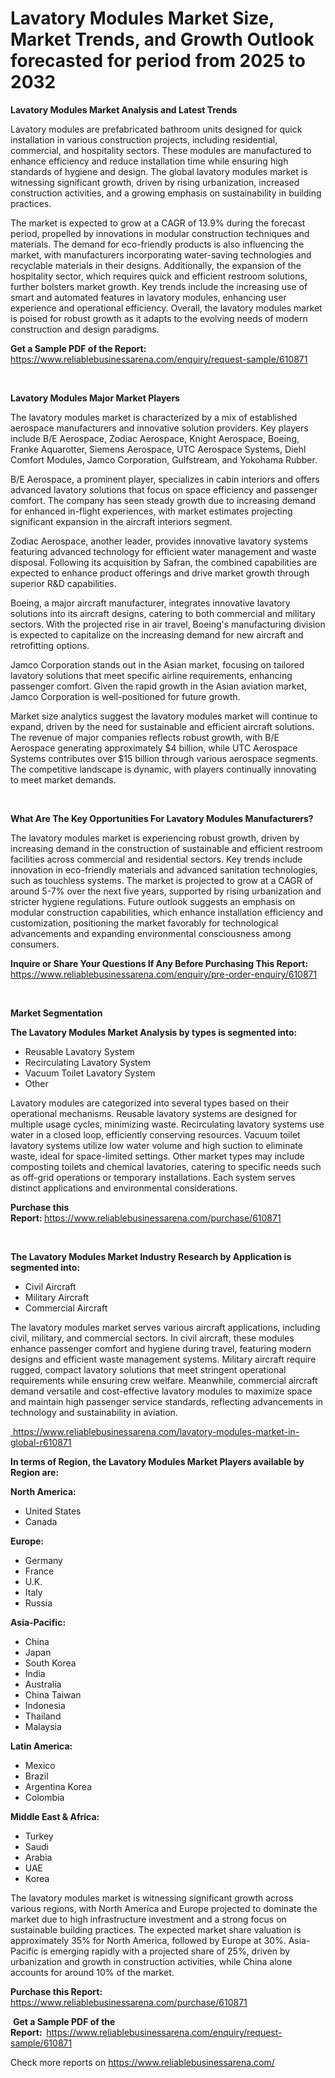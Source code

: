 <p><h1>Lavatory Modules Market Size, Market Trends, and Growth Outlook forecasted for period from 2025 to 2032</h1></p><p><strong>Lavatory Modules Market Analysis and Latest Trends</strong></p>
<p><p>Lavatory modules are prefabricated bathroom units designed for quick installation in various construction projects, including residential, commercial, and hospitality sectors. These modules are manufactured to enhance efficiency and reduce installation time while ensuring high standards of hygiene and design. The global lavatory modules market is witnessing significant growth, driven by rising urbanization, increased construction activities, and a growing emphasis on sustainability in building practices.</p><p>The market is expected to grow at a CAGR of 13.9% during the forecast period, propelled by innovations in modular construction techniques and materials. The demand for eco-friendly products is also influencing the market, with manufacturers incorporating water-saving technologies and recyclable materials in their designs. Additionally, the expansion of the hospitality sector, which requires quick and efficient restroom solutions, further bolsters market growth. Key trends include the increasing use of smart and automated features in lavatory modules, enhancing user experience and operational efficiency. Overall, the lavatory modules market is poised for robust growth as it adapts to the evolving needs of modern construction and design paradigms.</p></p>
<p><strong>Get a Sample PDF of the Report:&nbsp;</strong> <a href="https://www.reliablebusinessarena.com/enquiry/request-sample/610871?utm_campaign=2527&utm_medium=2&utm_source=Github&utm_content=ia&utm_term=23032025&utm_id=lavatory-modules">https://www.reliablebusinessarena.com/enquiry/request-sample/610871</a></p>
<p>&nbsp;</p>
<p><strong>Lavatory Modules Major Market Players</strong></p>
<p><p>The lavatory modules market is characterized by a mix of established aerospace manufacturers and innovative solution providers. Key players include B/E Aerospace, Zodiac Aerospace, Knight Aerospace, Boeing, Franke Aquarotter, Siemens Aerospace, UTC Aerospace Systems, Diehl Comfort Modules, Jamco Corporation, Gulfstream, and Yokohama Rubber. </p><p>B/E Aerospace, a prominent player, specializes in cabin interiors and offers advanced lavatory solutions that focus on space efficiency and passenger comfort. The company has seen steady growth due to increasing demand for enhanced in-flight experiences, with market estimates projecting significant expansion in the aircraft interiors segment.</p><p>Zodiac Aerospace, another leader, provides innovative lavatory systems featuring advanced technology for efficient water management and waste disposal. Following its acquisition by Safran, the combined capabilities are expected to enhance product offerings and drive market growth through superior R&D capabilities.</p><p>Boeing, a major aircraft manufacturer, integrates innovative lavatory solutions into its aircraft designs, catering to both commercial and military sectors. With the projected rise in air travel, Boeing's manufacturing division is expected to capitalize on the increasing demand for new aircraft and retrofitting options.</p><p>Jamco Corporation stands out in the Asian market, focusing on tailored lavatory solutions that meet specific airline requirements, enhancing passenger comfort. Given the rapid growth in the Asian aviation market, Jamco Corporation is well-positioned for future growth.</p><p>Market size analytics suggest the lavatory modules market will continue to expand, driven by the need for sustainable and efficient aircraft solutions. The revenue of major companies reflects robust growth, with B/E Aerospace generating approximately $4 billion, while UTC Aerospace Systems contributes over $15 billion through various aerospace segments. The competitive landscape is dynamic, with players continually innovating to meet market demands.</p></p>
<p>&nbsp;</p>
<p><strong>What Are The Key Opportunities For Lavatory Modules Manufacturers?</strong></p>
<p><p>The lavatory modules market is experiencing robust growth, driven by increasing demand in the construction of sustainable and efficient restroom facilities across commercial and residential sectors. Key trends include innovation in eco-friendly materials and advanced sanitation technologies, such as touchless systems. The market is projected to grow at a CAGR of around 5-7% over the next five years, supported by rising urbanization and stricter hygiene regulations. Future outlook suggests an emphasis on modular construction capabilities, which enhance installation efficiency and customization, positioning the market favorably for technological advancements and expanding environmental consciousness among consumers.</p></p>
<p><strong>Inquire or Share Your Questions If Any Before Purchasing This Report:</strong> <a href="https://www.reliablebusinessarena.com/enquiry/pre-order-enquiry/610871?utm_campaign=2527&utm_medium=2&utm_source=Github&utm_content=ia&utm_term=23032025&utm_id=lavatory-modules">https://www.reliablebusinessarena.com/enquiry/pre-order-enquiry/610871</a></p>
<p>&nbsp;</p>
<p><strong>Market Segmentation</strong></p>
<p><strong>The Lavatory Modules Market Analysis by types is segmented into:</strong></p>
<p><ul><li>Reusable Lavatory System</li><li>Recirculating Lavatory System</li><li>Vacuum Toilet Lavatory System</li><li>Other</li></ul></p>
<p><p>Lavatory modules are categorized into several types based on their operational mechanisms. Reusable lavatory systems are designed for multiple usage cycles, minimizing waste. Recirculating lavatory systems use water in a closed loop, efficiently conserving resources. Vacuum toilet lavatory systems utilize low water volume and high suction to eliminate waste, ideal for space-limited settings. Other market types may include composting toilets and chemical lavatories, catering to specific needs such as off-grid operations or temporary installations. Each system serves distinct applications and environmental considerations.</p></p>
<p><strong>Purchase this Report:&nbsp;</strong><a href="https://www.reliablebusinessarena.com/purchase/610871?utm_campaign=2527&utm_medium=2&utm_source=Github&utm_content=ia&utm_term=23032025&utm_id=lavatory-modules">https://www.reliablebusinessarena.com/purchase/610871</a></p>
<p>&nbsp;</p>
<p><strong>The Lavatory Modules Market Industry Research by Application is segmented into:</strong></p>
<p><ul><li>Civil Aircraft</li><li>Military Aircraft</li><li>Commercial Aircraft</li></ul></p>
<p><p>The lavatory modules market serves various aircraft applications, including civil, military, and commercial sectors. In civil aircraft, these modules enhance passenger comfort and hygiene during travel, featuring modern designs and efficient waste management systems. Military aircraft require rugged, compact lavatory solutions that meet stringent operational requirements while ensuring crew welfare. Meanwhile, commercial aircraft demand versatile and cost-effective lavatory modules to maximize space and maintain high passenger service standards, reflecting advancements in technology and sustainability in aviation.</p></p>
<p><a href="https://www.reliablebusinessarena.com/lavatory-modules-market-in-global-r610871?utm_campaign=2527&utm_medium=2&utm_source=Github&utm_content=ia&utm_term=23032025&utm_id=lavatory-modules">&nbsp;https://www.reliablebusinessarena.com/lavatory-modules-market-in-global-r610871</a></p>
<p><strong>In terms of Region, the Lavatory Modules Market Players available by Region are:</strong></p>
<p>
    <p> <strong> North America: </strong>
        <ul>
            <li>United States</li>
            <li>Canada</li>
        </ul>
        </p> 
    <p> <strong> Europe: </strong>
        <ul>
            <li>Germany</li>
            <li>France</li>
            <li>U.K.</li>
            <li>Italy</li>
            <li>Russia</li>
        </ul>
        </p> 
    <p> <strong> Asia-Pacific: </strong>
        <ul>
            <li>China</li>
            <li>Japan</li>
            <li>South Korea</li>
            <li>India</li>
            <li>Australia</li>
            <li>China Taiwan</li>
            <li>Indonesia</li>
            <li>Thailand</li>
            <li>Malaysia</li>
        </ul>
        </p> 
    <p> <strong> Latin America: </strong>
        <ul>
            <li>Mexico</li>
            <li>Brazil</li>
            <li>Argentina Korea</li>
            <li>Colombia</li>
        </ul>
        </p> 
    <p> <strong> Middle East & Africa: </strong>
        <ul>
            <li>Turkey</li>
            <li>Saudi</li>
            <li>Arabia</li>
            <li>UAE</li>
            <li>Korea</li>
        </ul>
    </p>
    </p>
<p><p>The lavatory modules market is witnessing significant growth across various regions, with North America and Europe projected to dominate the market due to high infrastructure investment and a strong focus on sustainable building practices. The expected market share valuation is approximately 35% for North America, followed by Europe at 30%. Asia-Pacific is emerging rapidly with a projected share of 25%, driven by urbanization and growth in construction activities, while China alone accounts for around 10% of the market.</p></p>
<p><strong>Purchase this Report: </strong><a href="https://www.reliablebusinessarena.com/purchase/610871?utm_campaign=2527&utm_medium=2&utm_source=Github&utm_content=ia&utm_term=23032025&utm_id=lavatory-modules">https://www.reliablebusinessarena.com/purchase/610871</a></p>
<p>&nbsp;<strong>Get a Sample PDF of the Report:&nbsp;&nbsp;</strong><a href="https://www.reliablebusinessarena.com/enquiry/request-sample/610871?utm_campaign=2527&utm_medium=2&utm_source=Github&utm_content=ia&utm_term=23032025&utm_id=lavatory-modules">https://www.reliablebusinessarena.com/enquiry/request-sample/610871</a></p>
<p><strong></strong></p>
<p>Check more reports on <a href="https://www.reliablebusinessarena.com/?utm_campaign=2527&utm_medium=2&utm_source=Github&utm_content=ia&utm_term=23032025&utm_id=lavatory-modules">https://www.reliablebusinessarena.com/</a></p>
